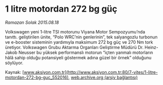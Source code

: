 # 1 litre motordan 272 bg güç

*Ramazan Solak 2015.08.18*

<div class="pNewsDetailMainContent ctx_content" itemprop="articleBody">
 <p>
  Volkswagen yeni 1-litre TSI motorunu Viyana Motor Sempozyumu’nda tanıttı. geliştirilen ünite, “Polo WRC’nin genlerinin”, tek salyangozlu turbonun ve e-booster sisteminin yardımıyla maksimum 272 bg güç ve 270 Nm tork üretiyor. Volkswagen Grubu Aktarma Organları Geliştirme Müdürü Dr. Heinz-Jakob Neusser bu yüksek performanslı motorun “içten yanmalı motorların hâlâ sahip olduğu potansiyeli göstermek adına güzel bir örnek” olduğunu söylüyor.
 </p>
</div>


Kaynak: [www.aksiyon.com.tr](http://www.aksiyon.com.tr:80/7-vites/1-litre-motordan-272-bg-guc_552016), [web.archive.org (arşiv bağlantısı)](http://web.archive.org/web/20151021040358/http://www.aksiyon.com.tr:80/7-vites/1-litre-motordan-272-bg-guc_552016)

